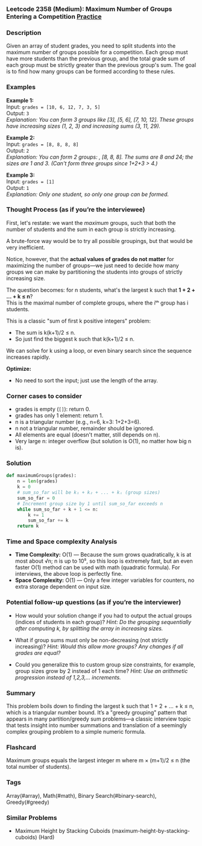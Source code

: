 ### Leetcode 2358 (Medium): Maximum Number of Groups Entering a Competition [Practice](https://leetcode.com/problems/maximum-number-of-groups-entering-a-competition)

### Description  
Given an array of student grades, you need to split students into the maximum number of groups possible for a competition. Each group must have more students than the previous group, and the total grade sum of each group must be strictly greater than the previous group's sum. The goal is to find how many groups can be formed according to these rules.

### Examples  

**Example 1:**  
Input: `grades = [10, 6, 12, 7, 3, 5]`  
Output: `3`  
*Explanation: You can form 3 groups like [3], [5, 6], [7, 10, 12]. These groups have increasing sizes (1, 2, 3) and increasing sums (3, 11, 29).*

**Example 2:**  
Input: `grades = [8, 8, 8, 8]`  
Output: `2`  
*Explanation: You can form 2 groups: , [8, 8, 8]. The sums are 8 and 24; the sizes are 1 and 3. (Can't form three groups since 1+2+3 > 4.)*

**Example 3:**  
Input: `grades = [1]`  
Output: `1`  
*Explanation: Only one student, so only one group can be formed.*

### Thought Process (as if you’re the interviewee)  
First, let's restate: we want the *maximum* groups, such that both the number of students and the sum in each group is strictly increasing.

A brute-force way would be to try all possible groupings, but that would be very inefficient.

Notice, however, that the **actual values of grades do not matter** for maximizing the number of groups—we just need to decide how many groups we can make by partitioning the students into groups of strictly increasing size.

The question becomes: for n students, what's the largest k such that **1 + 2 + … + k ≤ n**?  
This is the maximal number of complete groups, where the iᵗʰ group has i students.

This is a classic "sum of first k positive integers" problem:
- The sum is k(k+1)/2 ≤ n.
- So just find the biggest k such that k(k+1)/2 ≤ n.

We can solve for k using a loop, or even binary search since the sequence increases rapidly.

**Optimize:**  
- No need to sort the input; just use the length of the array.

### Corner cases to consider  
- grades is empty (`[]`): return 0.
- grades has only 1 element: return 1.
- n is a triangular number (e.g., n=6, k=3: 1+2+3=6).
- n not a triangular number, remainder should be ignored.
- All elements are equal (doesn't matter, still depends on n).
- Very large n: integer overflow (but solution is O(1), no matter how big n is).

### Solution

```python
def maximumGroups(grades):
    n = len(grades)
    k = 0
    # sum_so_far will be k₁ + k₂ + ... + kᵢ (group sizes)
    sum_so_far = 0
    # Increment group size by 1 until sum_so_far exceeds n
    while sum_so_far + k + 1 <= n:
        k += 1
        sum_so_far += k
    return k
```

### Time and Space complexity Analysis  

- **Time Complexity:** O(1) — Because the sum grows quadratically, k is at most about √n; n is up to 10⁵, so this loop is extremely fast, but an even faster O(1) method can be used with math (quadratic formula). For interviews, the above loop is perfectly fine.
- **Space Complexity:** O(1) — Only a few integer variables for counters, no extra storage dependent on input size.

### Potential follow-up questions (as if you’re the interviewer)  

- How would your solution change if you had to output the actual groups (indices of students in each group)?
  *Hint: Do the grouping sequentially after computing k, by splitting the array in increasing sizes.*

- What if group sums must only be non-decreasing (not strictly increasing)?
  *Hint: Would this allow more groups? Any changes if all grades are equal?*

- Could you generalize this to custom group size constraints, for example, group sizes grow by 2 instead of 1 each time?
  *Hint: Use an arithmetic progression instead of 1,2,3,... increments.*

### Summary
This problem boils down to finding the largest k such that 1 + 2 + ... + k ≤ n, which is a triangular number bound. It’s a "greedy grouping" pattern that appears in many partition/greedy sum problems—a classic interview topic that tests insight into number summations and translation of a seemingly complex grouping problem to a simple numeric formula.


### Flashcard
Maximum groups equals the largest integer m where m × (m+1)/2 ≤ n (the total number of students).

### Tags
Array(#array), Math(#math), Binary Search(#binary-search), Greedy(#greedy)

### Similar Problems
- Maximum Height by Stacking Cuboids (maximum-height-by-stacking-cuboids) (Hard)